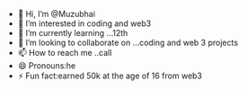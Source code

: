 - 👋 Hi, I’m @Muzubhai
- 👀 I’m interested in coding and web3
- 🌱 I’m currently learning ...12th
- 💞️ I’m looking to collaborate on ...coding and web 3 projects 
- 📫 How to reach me ..call
- 😄 Pronouns:he
- ⚡ Fun fact:earned 50k at the age of 16 from web3

<!---
Muzubhai/Muzubhai is a ✨ special ✨ repository because its `README.md` (this file) appears on your GitHub profile.
You can click the Preview link to take a look at your changes.
--->
